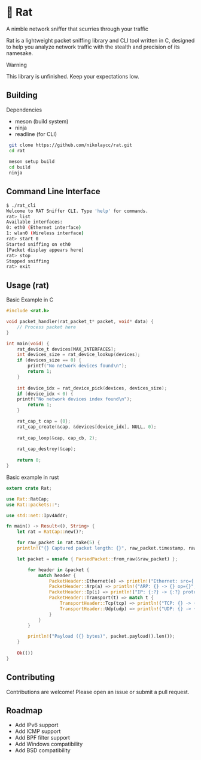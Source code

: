 # 🐀 Rat

A nimble network sniffer that scurries through your traffic

Rat is a lightweight packet sniffing library and CLI tool written in C, designed to help you analyze network traffic with the stealth and precision of its namesake.

> [!WARNING]
> This library is unfinished. Keep your expectations low.

## Building

Dependencies

* meson (build system)
* ninja
* readline (for CLI)

```bash
 git clone https://github.com/nikolaycc/rat.git
 cd rat
 
 meson setup build
 cd build
 ninja
```

## Command Line Interface

```bash
$ ./rat_cli
Welcome to RAT Sniffer CLI. Type 'help' for commands.
rat> list
Available interfaces:
0: eth0 (Ethernet interface)
1: wlan0 (Wireless interface)
rat> start 0
Started sniffing on eth0
[Packet display appears here]
rat> stop
Stopped sniffing
rat> exit
```

## Usage (rat)

Basic Example in C

```c
#include <rat.h>

void packet_handler(rat_packet_t* packet, void* data) {
	// Process packet here
}

int main(void) {
    rat_device_t devices[MAX_INTERFACES];
    int devices_size = rat_device_lookup(devices);
    if (devices_size == 0) {
        printf("No network devices found\n");
        return 1;
    }
    
    int device_idx = rat_device_pick(devices, devices_size);
    if (device_idx < 0) {
	printf("No network devices index found\n");
        return 1;
    }

    rat_cap_t cap = {0};
    rat_cap_create(&cap, &devices[device_idx], NULL, 0);
    
    rat_cap_loop(&cap, cap_cb, 2);
    
    rat_cap_destroy(&cap);
    
    return 0;
}
```

Basic example in rust

```rs
extern crate Rat;

use Rat::RatCap;
use Rat::packets::*;

use std::net::Ipv4Addr;

fn main() -> Result<(), String> {
    let rat = RatCap::new()?;

    for raw_packet in rat.take(5) {
	println!("{} Captured packet length: {}", raw_packet.timestamp, raw_packet.length);

	let packet = unsafe { ParsedPacket::from_raw(&raw_packet) };

        for header in &packet {
            match header {
                PacketHeader::Ethernet(e) => println!("Ethernet: src={:02x?} -> dst={:02x?}", e.source, e.destination),
                PacketHeader::Arp(a) => println!("ARP: {} -> {} op={}", Ipv4Addr::from(a.sender_ip), Ipv4Addr::from(a.target_ip), a.operation),
                PacketHeader::Ip(i) => println!("IP: {:?} -> {:?} proto={} ttl={}", Ipv4Addr::from(i.src), Ipv4Addr::from(i.dst), i.protocol, i.ttl),
                PacketHeader::Transport(t) => match t {
                    TransportHeader::Tcp(tcp) => println!("TCP: {} -> {} flags=0x{:02x}", tcp.src_port, tcp.dst_port, tcp.flags),
                    TransportHeader::Udp(udp) => println!("UDP: {} -> {} len={}", udp.src_port, udp.dst_port, udp.length),
                }
            }
        }

        println!("Payload ({} bytes)", packet.payload().len());
    }
    
    Ok(())
}
```

## Contributing

Contributions are welcome! Please open an issue or submit a pull request.

## Roadmap

*   Add IPv6 support
*   Add ICMP support
*   Add BPF filter support
*   Add Windows compatibility
*   Add BSD compatibility
